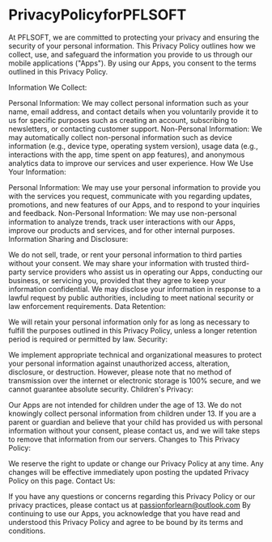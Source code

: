 # PrivacyPolicyforPFLSOFT

At PFLSOFT, we are committed to protecting your privacy and ensuring the security of your personal information. This Privacy Policy outlines how we collect, use, and safeguard the information you provide to us through our mobile applications ("Apps"). By using our Apps, you consent to the terms outlined in this Privacy Policy.

Information We Collect:

Personal Information: We may collect personal information such as your name, email address, and contact details when you voluntarily provide it to us for specific purposes such as creating an account, subscribing to newsletters, or contacting customer support.
Non-Personal Information: We may automatically collect non-personal information such as device information (e.g., device type, operating system version), usage data (e.g., interactions with the app, time spent on app features), and anonymous analytics data to improve our services and user experience.
How We Use Your Information:

Personal Information: We may use your personal information to provide you with the services you request, communicate with you regarding updates, promotions, and new features of our Apps, and to respond to your inquiries and feedback.
Non-Personal Information: We may use non-personal information to analyze trends, track user interactions with our Apps, improve our products and services, and for other internal purposes.
Information Sharing and Disclosure:

We do not sell, trade, or rent your personal information to third parties without your consent.
We may share your information with trusted third-party service providers who assist us in operating our Apps, conducting our business, or servicing you, provided that they agree to keep your information confidential.
We may disclose your information in response to a lawful request by public authorities, including to meet national security or law enforcement requirements.
Data Retention:

We will retain your personal information only for as long as necessary to fulfill the purposes outlined in this Privacy Policy, unless a longer retention period is required or permitted by law.
Security:

We implement appropriate technical and organizational measures to protect your personal information against unauthorized access, alteration, disclosure, or destruction.
However, please note that no method of transmission over the internet or electronic storage is 100% secure, and we cannot guarantee absolute security.
Children's Privacy:

Our Apps are not intended for children under the age of 13. We do not knowingly collect personal information from children under 13. If you are a parent or guardian and believe that your child has provided us with personal information without your consent, please contact us, and we will take steps to remove that information from our servers.
Changes to This Privacy Policy:

We reserve the right to update or change our Privacy Policy at any time. Any changes will be effective immediately upon posting the updated Privacy Policy on this page.
Contact Us:

If you have any questions or concerns regarding this Privacy Policy or our privacy practices, please contact us at passionforlearn@outlook.com
By continuing to use our Apps, you acknowledge that you have read and understood this Privacy Policy and agree to be bound by its terms and conditions.
